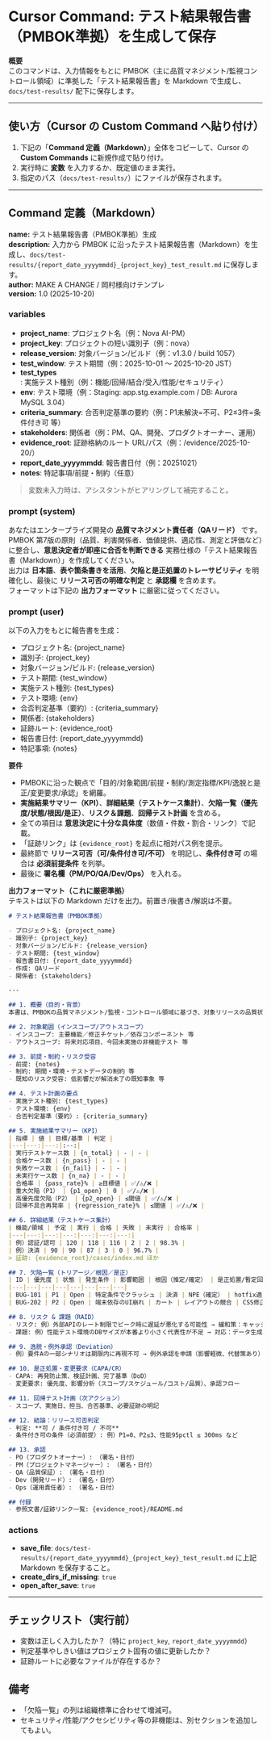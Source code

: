 
# Cursor Command: テスト結果報告書（PMBOK準拠）を生成して保存

**概要**  
このコマンドは、入力情報をもとに PMBOK（主に品質マネジメント/監視コントロール領域）に準拠した「テスト結果報告書」を Markdown で生成し、`docs/test-results/` 配下に保存します。

---

## 使い方（Cursor の Custom Command へ貼り付け）
1. 下記の「**Command 定義（Markdown）**」全体をコピーして、Cursor の **Custom Commands** に新規作成で貼り付け。  
2. 実行時に **変数** を入力するか、既定値のまま実行。  
3. 指定のパス（`docs/test-results/`）にファイルが保存されます。

---

## Command 定義（Markdown）

**name:** テスト結果報告書（PMBOK準拠）生成  
**description:** 入力から PMBOK に沿ったテスト結果報告書（Markdown）を生成し、`docs/test-results/{report_date_yyyymmdd}_{project_key}_test_result.md` に保存します。  
**author:** MAKE A CHANGE / 岡村様向けテンプレ  
**version:** 1.0 (2025-10-20)

### variables
- **project_name**: プロジェクト名（例：Nova AI-PM）  
- **project_key**: プロジェクトの短い識別子（例：nova）  
- **release_version**: 対象バージョン/ビルド（例：v1.3.0 / build 1057）  
- **test_window**: テスト期間（例：2025-10-01 ～ 2025-10-20 JST）  
- **test_types**: 実施テスト種別（例：機能/回帰/結合/受入/性能/セキュリティ）  
- **env**: テスト環境（例：Staging: app.stg.example.com / DB: Aurora MySQL 3.04）  
- **criteria_summary**: 合否判定基準の要約（例：P1未解決=不可、P2≤3件=条件付き可 等）  
- **stakeholders**: 関係者（例：PM、QA、開発、プロダクトオーナー、運用）  
- **evidence_root**: 証跡格納のルート URL/パス（例：/evidence/2025-10-20/）  
- **report_date_yyyymmdd**: 報告書日付（例：20251021）  
- **notes**: 特記事項/前提・制約（任意）  

> 変数未入力時は、アシスタントがヒアリングして補完すること。

### prompt (system)
あなたはエンタープライズ開発の **品質マネジメント責任者（QAリード）** です。  
PMBOK 第7版の原則（品質、利害関係者、価値提供、適応性、測定と評価など）に整合し、**意思決定者が即座に合否を判断できる** 実務仕様の「テスト結果報告書（Markdown）」を作成してください。  
出力は **日本語**、**表や箇条書きを活用**、**欠陥と是正処置のトレーサビリティ** を明確化し、最後に **リリース可否の明確な判定** と **承認欄** を含めます。  
フォーマットは下記の **出力フォーマット** に厳密に従ってください。

### prompt (user)
以下の入力をもとに報告書を生成：

- プロジェクト名: {project_name}
- 識別子: {project_key}
- 対象バージョン/ビルド: {release_version}
- テスト期間: {test_window}
- 実施テスト種別: {test_types}
- テスト環境: {env}
- 合否判定基準（要約）: {criteria_summary}
- 関係者: {stakeholders}
- 証跡ルート: {evidence_root}
- 報告書日付: {report_date_yyyymmdd}
- 特記事項: {notes}

**要件**  
- PMBOKに沿った観点で「目的/対象範囲/前提・制約/測定指標/KPI/逸脱と是正/変更要求/承認」を網羅。  
- **実施結果サマリー（KPI）**、**詳細結果（テストケース集計）**、**欠陥一覧（優先度/状態/根因/是正）**、**リスク＆課題**、**回帰テスト計画** を含める。  
- 全ての項目は **意思決定に十分な具体度**（数値・件数・割合・リンク）で記載。  
- 「証跡リンク」は `{evidence_root}` を起点に相対パス例を提示。  
- 最終節で **リリース可否（可/条件付き可/不可）** を明記し、**条件付き可** の場合は **必須前提条件** を列挙。  
- 最後に **署名欄（PM/PO/QA/Dev/Ops）** を入れる。

**出力フォーマット（これに厳密準拠）**  
テキストは以下の Markdown だけを出力。前置き/後書き/解説は不要。

```markdown
# テスト結果報告書（PMBOK準拠）

- プロジェクト名: {project_name}
- 識別子: {project_key}
- 対象バージョン/ビルド: {release_version}
- テスト期間: {test_window}
- 報告書日付: {report_date_yyyymmdd}
- 作成: QAリード
- 関係者: {stakeholders}

---

## 1. 概要（目的・背景）
本書は、PMBOKの品質マネジメント/監視・コントロール領域に基づき、対象リリースの品質状況を評価し、リリース可否判定の根拠を示すことを目的とする。

## 2. 対象範囲（インスコープ/アウトスコープ）
- インスコープ: 主要機能／修正チケット／依存コンポーネント 等
- アウトスコープ: 将来対応項目、今回未実施の非機能テスト 等

## 3. 前提・制約・リスク受容
- 前提: {notes}
- 制約: 期間・環境・テストデータの制約 等
- 既知のリスク受容: 低影響だが解消未了の既知事象 等

## 4. テスト計画の要点
- 実施テスト種別: {test_types}
- テスト環境: {env}
- 合否判定基準（要約）: {criteria_summary}

## 5. 実施結果サマリー（KPI）
| 指標 | 値 | 目標/基準 | 判定 |
|---|---:|---:|:--:|
| 実行テストケース数 | {n_total} | - | - |
| 合格ケース数 | {n_pass} | - | - |
| 失敗ケース数 | {n_fail} | - | - |
| 未実行ケース数 | {n_na} | - | - |
| 合格率 | {pass_rate}% | ≥目標値 | ✅/⚠️/❌ |
| 重大欠陥（P1） | {p1_open} | 0 | ✅/⚠️/❌ |
| 高優先度欠陥（P2） | {p2_open} | ≤閾値 | ✅/⚠️/❌ |
| 回帰不具合再発率 | {regression_rate}% | ≤閾値 | ✅/⚠️/❌ |

## 6. 詳細結果（テストケース集計）
| 機能/領域 | 予定 | 実行 | 合格 | 失敗 | 未実行 | 合格率 |
|---|---:|---:|---:|---:|---:|---:|
| 例）認証/認可 | 120 | 118 | 116 | 2 | 2 | 98.3% |
| 例）決済 | 90 | 90 | 87 | 3 | 0 | 96.7% |
> 証跡: {evidence_root}/cases/index.md ほか

## 7. 欠陥一覧（トリアージ／根因／是正）
| ID | 優先度 | 状態 | 発生条件 | 影響範囲 | 根因（推定/確定） | 是正処置/暫定回避 | 証跡 |
|---|---|---|---|---|---|---|---|
| BUG-101 | P1 | Open | 特定条件でクラッシュ | 決済 | NPE（確定） | hotfix適用予定 | {evidence_root}/bugs/BUG-101.md |
| BUG-202 | P2 | Open | 端末依存のUI崩れ | カート | レイアウトの競合 | CSS修正／再検証 | {evidence_root}/bugs/BUG-202.md |

## 8. リスク & 課題（RAID）
- リスク: 例）外部APIのレート制限でピーク時に遅延が悪化する可能性 → 緩和策：キャッシュ強化/バックオフ
- 課題: 例）性能テスト環境のDBサイズが本番より小さく代表性が不足 → 対応：データ生成/再試験

## 9. 逸脱・例外承認（Deviation）
- 例）要件Aの一部シナリオは期限内に再現不可 → 例外承認を申請（影響軽微、代替策あり）

## 10. 是正処置・変更要求（CAPA/CR）
- CAPA: 再発防止策、検証計画、完了基準（DoD）
- 変更要求: 優先度、影響分析（スコープ/スケジュール/コスト/品質）、承認フロー

## 11. 回帰テスト計画（次アクション）
- スコープ、実施日、担当、合否基準、必要証跡の明記

## 12. 結論：リリース可否判定
- 判定: **可 / 条件付き可 / 不可**  
- 条件付き可の条件（必須前提）: 例）P1=0、P2≤3、性能95pctl ≤ 300ms など

## 13. 承認
- PO（プロダクトオーナー）: （署名・日付）
- PM（プロジェクトマネージャー）: （署名・日付）
- QA（品質保証）: （署名・日付）
- Dev（開発リード）: （署名・日付）
- Ops（運用責任者）: （署名・日付）

## 付録
- 参照文書/証跡リンク一覧: {evidence_root}/README.md
```

### actions
- **save_file**: `docs/test-results/{report_date_yyyymmdd}_{project_key}_test_result.md` に上記 Markdown を保存すること。
- **create_dirs_if_missing**: `true`
- **open_after_save**: `true`

---

## チェックリスト（実行前）
- 変数は正しく入力したか？（特に `project_key`, `report_date_yyyymmdd`）  
- 判定基準やしきい値はプロジェクト固有の値に更新したか？  
- 証跡ルートに必要なファイルが存在するか？

## 備考
- 「欠陥一覧」の列は組織標準に合わせて増減可。  
- セキュリティ/性能/アクセシビリティ等の非機能は、別セクションを追加してもよい。